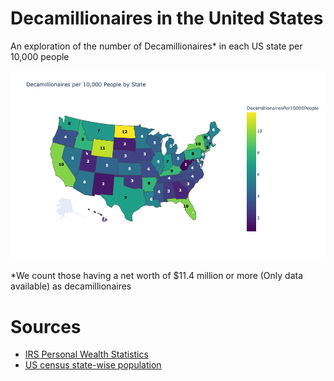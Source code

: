 # Decamillionaires in the United States

An exploration of the number of Decamillionaires* in each US state per 10,000 people

![Plot of decamillionaires per 10,000 people](plot.png "Plot of decamillionaires per 10,000 people")

*We count those having a net worth of $11.4 million or more (Only data available) as decamillionaires

# Sources
* [IRS Personal Wealth Statistics](https://www.irs.gov/statistics/soi-tax-stats-personal-wealth-statistics)
* [US census state-wise population](https://www.census.gov/data/tables/time-series/demo/popest/2020s-state-total.html)